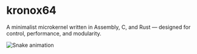 # kronox64
A minimalist microkernel written in Assembly, C, and Rust — designed for control, performance, and modularity.

![Snake animation](https://raw.githubusercontent.com/KRONOX-Javier/KRONOX-Javier/output/snake.svg)

###
